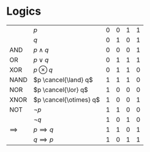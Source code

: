 # Logics

| | | | | | |
|--|--|--|--|--|--|
|| $p$ | 0 | 0 | 1 | 1 |
|| $q$ | 0 | 1 | 0 | 1 |
| AND | $p \land q$ | 0 | 0 | 0 | 1 |
| OR | $p \lor q$ | 0 | 1 | 1 | 1 |
| XOR | $p \otimes q$ | 0 | 1 | 1 | 0 |
| NAND | $p \cancel{\land} q$ | 1 | 1 | 1 | 0 |
| NOR | $p \cancel{\lor} q$ | 1 | 0 | 0 | 0 |
| XNOR | $p \cancel{\otimes} q$ | 1 | 0 | 0 | 1 |
| NOT | $\lnot p$ | 1 | 1 | 0 | 0 |
|| $\lnot q$ | 1 | 0 | 1 | 0 |
| $\implies$ | $p \implies q$ | 1 | 1 | 0 | 1 |
|| $q \implies p$ | 1 | 0 | 1 | 1 |
